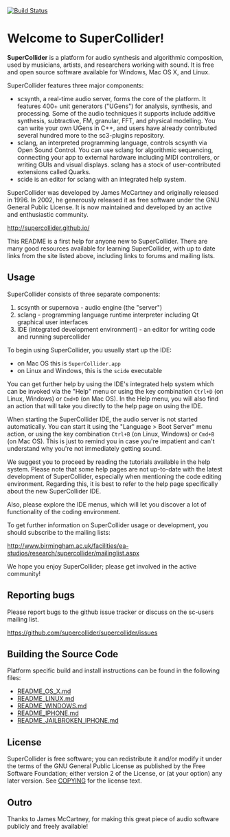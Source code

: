 [![Build Status](https://travis-ci.org/supercollider/supercollider.svg?branch=master)](https://travis-ci.org/supercollider/supercollider)

Welcome to SuperCollider!
=========================

**SuperCollider** is a platform for audio synthesis and algorithmic composition, used by musicians, artists, and researchers working with sound. It is free and open source software available for Windows, Mac OS X, and Linux.

SuperCollider features three major components:

- scsynth, a real-time audio server, forms the core of the platform. It features 400+ unit generators ("UGens") for analysis, synthesis, and processing. Some of the audio techniques it supports include additive synthesis, subtractive, FM, granular, FFT, and physical modelling. You can write your own UGens in C++, and users have already contributed several hundred more to the sc3-plugins repository.
- sclang, an interpreted programming language, controls scsynth via Open Sound Control. You can use sclang for algorithmic sequencing, connecting your app to external hardware including MIDI controllers, or writing GUIs and visual displays. sclang has a stock of user-contributed extensions called Quarks.
- scide is an editor for sclang with an integrated help system.

SuperCollider was developed by James McCartney and originally released in 1996. In 2002, he generously released it as free software under the GNU General Public License. It is now maintained and developed by an active and enthusiastic community.

http://supercollider.github.io/

This README is a first help for anyone new to SuperCollider. There are many
good resources available for learning SuperCollider, with up to date links from
the site listed above, including links to forums and mailing lists.


Usage
-----

SuperCollider consists of three separate components:

1. scsynth or supernova - audio engine (the "server")
2. sclang - programming language runtime interpreter including Qt graphical user interfaces
3. IDE (integrated development environment) - an editor for writing code and running supercollider

To begin using SuperCollider, you usually start up the IDE:

- on Mac OS this is `SuperCollider.app`
- on Linux and Windows, this is the `scide` executable

You can get further help by using the IDE's integrated help
system which can be invoked via the "Help" menu or using the key combination
`Ctrl+D` (on Linux, Windows) or `Cmd+D` (on Mac OS). In the Help menu, you will
also find an action that will take you directly to the help page on using the
IDE.

When starting the SuperCollider IDE, the audio server is not started
automatically. You can start it using the "Language > Boot Server" menu action,
or using the key combination `Ctrl+B` (on Linux, Windows) or `Cmd+B` (on Mac OS).
This is just to remind you in case you're impatient and can't understand why
you're not immediately getting sound.

We suggest you to proceed by reading the tutorials available in the help
system. Please note that some help pages are not up-to-date with the latest
development of SuperCollider, especially when mentioning the code editing
environment. Regarding this, it is best to refer to the help page specifically
about the new SuperCollider IDE.

Also, please explore the IDE menus, which will let you discover a lot of
functionality of the coding environment.

To get further information on SuperCollider usage or development, you should subscribe
to the mailing lists:

http://www.birmingham.ac.uk/facilities/ea-studios/research/supercollider/mailinglist.aspx

We hope you enjoy SuperCollider; please get involved in the active community!


Reporting bugs
--------------

Please report bugs to the github issue tracker or discuss on the sc-users mailing list.

https://github.com/supercollider/supercollider/issues


Building the Source Code
------------------------

Platform specific build and install instructions can be found in the following files:

 - [README_OS_X.md](README_OS_X.md)
 - [README_LINUX.md](README_LINUX.md)
 - [README_WINDOWS.md](README_WINDOWS.md)
 - [README_IPHONE.md](README_IPHONE.md)
 - [README_JAILBROKEN_IPHONE.md](README_JAILBROKEN_IPHONE.md)


License
-------

SuperCollider is free software; you can redistribute it and/or modify it under
the terms of the GNU General Public License as published by the Free Software
Foundation; either version 2 of the License, or (at your option) any later
version. See [COPYING](COPYING) for the license text.

Outro
-----

Thanks to James McCartney, for making this great piece of audio
software publicly and freely available!
